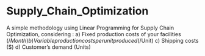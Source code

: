 # Supply_Chain_Optimization
A simple methodology using Linear Programming for Supply Chain Optimization, considering : 
a) Fixed production costs of your facilities ($/Month) 
b) Variable production costs per unit produced ($/Unit) 
c) Shipping costs ($) 
d) Customer’s demand (Units)
